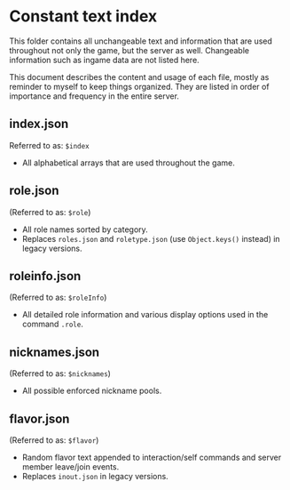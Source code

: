 # Constant text index

This folder contains all unchangeable text and information that are used throughout not only the game, but the server as well. Changeable information such as ingame data are not listed here.

This document describes the content and usage of each file, mostly as reminder to myself to keep things organized. They are listed in order of importance and frequency in the entire server.

## index.json
Referred to as: `$index`
- All alphabetical arrays that are used throughout the game.

## role.json
(Referred to as: `$role`)
- All role names sorted by category.
- Replaces `roles.json` and `roletype.json` (use `Object.keys()` instead) in legacy versions.

## roleinfo.json
(Referred to as: `$roleInfo`)
- All detailed role information and various display options used in the command `.role`.

## nicknames.json
(Referred to as: `$nicknames`)
- All possible enforced nickname pools.

## flavor.json
(Referred to as: `$flavor`)
- Random flavor text appended to interaction/self commands and server member leave/join events.
- Replaces `inout.json` in legacy versions.
